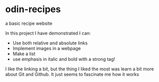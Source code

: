 # odin-recipes
a basic recipe website

In this project I have demonstrated I can:
- Use both relative and absolute links
- Implement images in a webpage
- Make a list
- use emphasis in italic and bold with a strong tag!

I like the linking a bit, but the thing I liked the most was learn a bit more about Git and Github. It just seems to fascinate me how it works 
